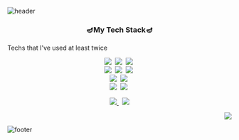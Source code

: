 ![header](https://capsule-render.vercel.app/api?type=waving&color=a98bc1&height=200&section=header&text=Hyeon%20U%20genie🧞&fontSize=80&fontColor=5a3e70&animation=twinkling)

<h3 align="center">🪔My Tech Stack🪔</h3>
Techs that I've used at least twice
<p align="center">
  <img src="https://img.shields.io/badge/HTML5-E34F26?style=flat-square&logo=HTML5&logoColor=white"/></a>&nbsp
  <img src="https://img.shields.io/badge/CSS3-1572B6?style=flat-square&logo=CSS3&logoColor=white"/></a>&nbsp
  <img src="https://img.shields.io/badge/Javascript-ffb13b?style=flat-square&logo=javascript&logoColor=white"/></a>&nbsp
  <br>
  <img src="https://img.shields.io/badge/Vue.js-4FC08D?style=flat-square&logo=Vue.js&logoColor=white"/></a>&nbsp
  <img src="https://img.shields.io/badge/React.js-61DAFB?style=flat-square&logo=React&logoColor=white"/></a>&nbsp
  <img src="https://img.shields.io/badge/ReactNative-3655FF?style=flat-square&logo=React&logoColor=white"/></a>&nbsp
  <br>
  <img src="https://img.shields.io/badge/Vuetify-1867C0?style=flat-square&logo=Vuetify&logoColor=white"/></a>&nbsp
  <img src="https://img.shields.io/badge/Redux-764ABC?style=flat-square&logo=Redux&logoColor=white"/></a>&nbsp
  <br>
  <img src="https://img.shields.io/badge/Git-F05032?style=flat-square&logo=Git&logoColor=white"/></a>&nbsp
  <img src="https://img.shields.io/badge/GitHub-181717?style=flat-square&logo=GitHub&logoColor=white"/></a>&nbsp
</p>

<p align="center">
  <a href="https://hyunyujin.github.io/">
    <img src="https://img.shields.io/badge/Tech%20Blog-purple?style=flat-square&logo=Jekyll&logoColor=white&link=https://hyunyujin.github.io/"/>
  </a>&nbsp
  <a href="mailto:gusdbwls9772@gmail.com">
    <img src="https://img.shields.io/badge/Gmail-d14836?style=flat-square&logo=Gmail&logoColor=white&link=mailto:gusdbwls9772@gmail.com"/>
  </a>
</p>

<p align="right">
  <a href="https://hits.seeyoufarm.com">
    <img src="https://hits.seeyoufarm.com/api/count/incr/badge.svg?url=https%3A%2F%2Fgithub.com%2FHyunYuJin&count_bg=%23A98BC1&title_bg=%23908896&icon=smugmug.svg&icon_color=%23E7E7E7&title=hits&edge_flat=false"/>
  </a>
</p>

![footer](https://capsule-render.vercel.app/api?type=waving&color=8C66AA&height=150&section=footer)
